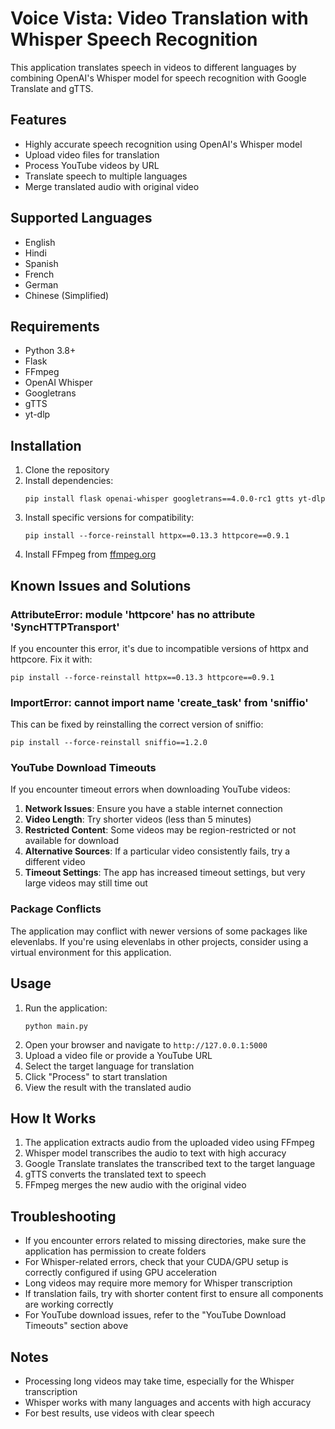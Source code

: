 # Voice Vista: Video Translation with Whisper Speech Recognition

This application translates speech in videos to different languages by combining OpenAI's Whisper model for speech recognition with Google Translate and gTTS.

## Features

- Highly accurate speech recognition using OpenAI's Whisper model
- Upload video files for translation
- Process YouTube videos by URL
- Translate speech to multiple languages
- Merge translated audio with original video

## Supported Languages

- English
- Hindi
- Spanish
- French
- German
- Chinese (Simplified)

## Requirements

- Python 3.8+
- Flask
- FFmpeg
- OpenAI Whisper
- Googletrans
- gTTS
- yt-dlp

## Installation

1. Clone the repository
2. Install dependencies:
   ```
   pip install flask openai-whisper googletrans==4.0.0-rc1 gtts yt-dlp
   ```
3. Install specific versions for compatibility:
   ```
   pip install --force-reinstall httpx==0.13.3 httpcore==0.9.1
   ```
4. Install FFmpeg from [ffmpeg.org](https://ffmpeg.org/download.html)

## Known Issues and Solutions

### AttributeError: module 'httpcore' has no attribute 'SyncHTTPTransport'

If you encounter this error, it's due to incompatible versions of httpx and httpcore. Fix it with:
```
pip install --force-reinstall httpx==0.13.3 httpcore==0.9.1
```

### ImportError: cannot import name 'create_task' from 'sniffio'

This can be fixed by reinstalling the correct version of sniffio:
```
pip install --force-reinstall sniffio==1.2.0
```

### YouTube Download Timeouts

If you encounter timeout errors when downloading YouTube videos:

1. **Network Issues**: Ensure you have a stable internet connection
2. **Video Length**: Try shorter videos (less than 5 minutes)
3. **Restricted Content**: Some videos may be region-restricted or not available for download
4. **Alternative Sources**: If a particular video consistently fails, try a different video
5. **Timeout Settings**: The app has increased timeout settings, but very large videos may still time out

### Package Conflicts

The application may conflict with newer versions of some packages like elevenlabs. If you're using elevenlabs in other projects, consider using a virtual environment for this application.

## Usage

1. Run the application:
   ```
   python main.py
   ```
2. Open your browser and navigate to `http://127.0.0.1:5000`
3. Upload a video file or provide a YouTube URL
4. Select the target language for translation
5. Click "Process" to start translation
6. View the result with the translated audio

## How It Works

1. The application extracts audio from the uploaded video using FFmpeg
2. Whisper model transcribes the audio to text with high accuracy
3. Google Translate translates the transcribed text to the target language
4. gTTS converts the translated text to speech
5. FFmpeg merges the new audio with the original video

## Troubleshooting

- If you encounter errors related to missing directories, make sure the application has permission to create folders
- For Whisper-related errors, check that your CUDA/GPU setup is correctly configured if using GPU acceleration
- Long videos may require more memory for Whisper transcription
- If translation fails, try with shorter content first to ensure all components are working correctly
- For YouTube download issues, refer to the "YouTube Download Timeouts" section above

## Notes

- Processing long videos may take time, especially for the Whisper transcription
- Whisper works with many languages and accents with high accuracy
- For best results, use videos with clear speech 